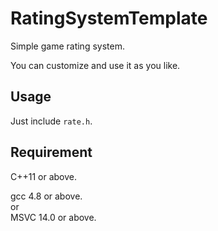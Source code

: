 # RatingSystemTemplate
Simple game rating system.

You can customize and use it as you like.

## Usage
Just include `rate.h`.

## Requirement
C++11 or above.

gcc 4.8 or above.\
or\
MSVC 14.0 or above.